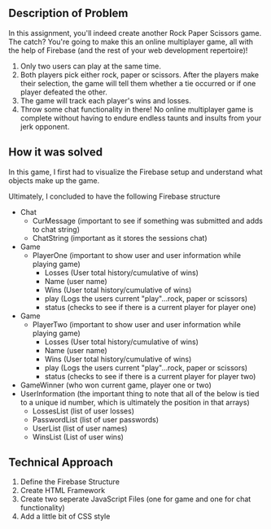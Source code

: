 ## Description of Problem
In this assignment, you'll indeed create another Rock Paper Scissors game. The catch? You're going to make this an online multiplayer game, all with the help of Firebase (and the rest of your web development repertoire)!

1. Only two users can play at the same time.
2. Both players pick either rock, paper or scissors. After the players make their selection, the game will tell them whether a tie occurred or if one player defeated the other.
3. The game will track each player's wins and losses.
4. Throw some chat functionality in there! No online multiplayer game is complete without having to endure endless taunts and insults from your jerk opponent.

## How it was solved
In this game, I first had to visualize the Firebase setup and understand what objects make up the game. 

Ultimately, I concluded to have the following Firebase structure
- Chat
    - CurMessage (important to see if something was submitted and adds to chat string)
    - ChatString (important as it stores the sessions chat)
- Game
    - PlayerOne (important to show user and user information while playing game)
        - Losses (User total history/cumulative of wins)
        - Name (user name)
        - Wins (User total history/cumulative of wins)
        - play (Logs the users current "play"...rock, paper or scissors)
        - status (checks to see if there is a current player for player one)
- Game
    - PlayerTwo (important to show user and user information while playing game)
        - Losses (User total history/cumulative of wins)
        - Name (user name)
        - Wins (User total history/cumulative of wins)
        - play (Logs the users current "play"...rock, paper or scissors)
        - status (checks to see if there is a current player for player two)
- GameWinner (who won current game, player one or two)
- UserInformation (the important thing to note that all of the below is tied to a unique id number, which is ultimately the position in that arrays)
    - LossesList (list of user losses)
    - PasswordList (list of user passwords)
    - UserList (list of user names)
    - WinsList (List of user wins)

## Technical Approach
1. Define the Firebase Structure
2. Create HTML Framework
3. Create two seperate JavaScript Files (one for game and one for chat functionality)
4. Add a little bit of CSS style
 
